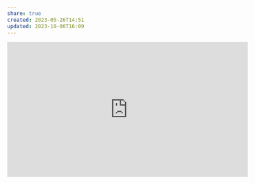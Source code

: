 ```yaml
---
share: true
created: 2023-05-26T14:51
updated: 2023-10-06T16:09
---
```


<iframe width="560" height="315" src="https://www.youtube.com/embed/qjWq4ck2-0o" title="YouTube video player" frameborder="0" allow="accelerometer; autoplay; clipboard-write; encrypted-media; gyroscope; picture-in-picture; web-share" allowfullscreen></iframe>
